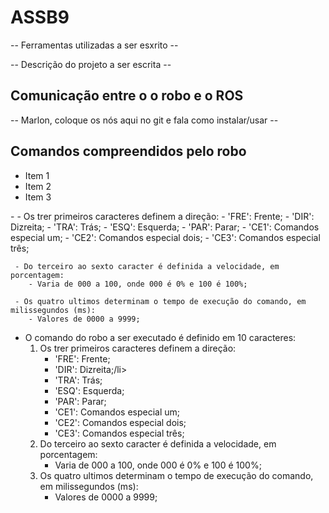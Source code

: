 # ASSB9

-- Ferramentas utilizadas a ser esxrito --

-- Descrição do projeto a ser escrita --


## Comunicação entre o o robo e o ROS

-- Marlon, coloque os nós aqui no git e fala como instalar/usar --

## Comandos compreendidos pelo robo


<ul>
    <li>Item 1</li>
    <li>Item 2</li>
    <li>Item 3</li>
</ul>
  - 
     - Os trer primeiros caracteres definem a direção:
        - 'FRE': Frente;
        - 'DIR': Dizreita;
        - 'TRA': Trás;
        - 'ESQ': Esquerda;
        - 'PAR': Parar;
        - 'CE1': Comandos especial um;
        - 'CE2': Comandos especial dois;
        - 'CE3': Comandos especial três;
        
     - Do terceiro ao sexto caracter é definida a velocidade, em porcentagem:
        - Varia de 000 a 100, onde 000 é 0% e 100 é 100%;
        
     - Os quatro ultimos determinam o tempo de execução do comando, em milissegundos (ms):
        - Valores de 0000 a 9999;
 
<ul>
    <li>O comando do robo a ser executado é definido em 10 caracteres:
        <ol>
            <li>Os trer primeiros caracteres definem a direção:
                <ul>
                    <li>'FRE': Frente;</li>
                    <li>'DIR': Dizreita;/li>
                    <li>'TRA': Trás;</li>
                    <li>'ESQ': Esquerda;</li>
                    <li>'PAR': Parar;</li>
                    <li>'CE1': Comandos especial um;</li>
                    <li>'CE2': Comandos especial dois;</li>
                    <li>'CE3': Comandos especial três;</li>
                </ul>
            </li>
            <li>Do terceiro ao sexto caracter é definida a velocidade, em porcentagem:
                <ul>
                    <li>Varia de 000 a 100, onde 000 é 0% e 100 é 100%;</li>
                </ul>
            </li>
            <li>Os quatro ultimos determinam o tempo de execução do comando, em milissegundos (ms):
                <ul>
                    <li>Valores de 0000 a 9999;</li>
                </ul>
            </li>
        </ol>
    </li>
</ul>
